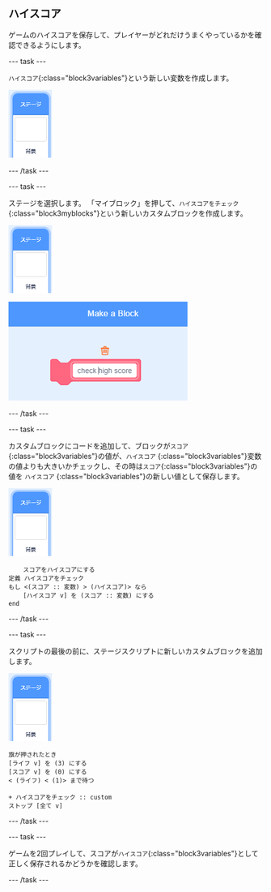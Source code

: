 ## ハイスコア

ゲームのハイスコアを保存して、プレイヤーがどれだけうまくやっているかを確認できるようにします。

\--- task \---

`ハイスコア`{:class="block3variables"}という新しい変数を作成します。

![ステージのスプライト](images/stage-sprite.png)

\--- /task \---

\--- task \---

ステージを選択します。 「マイブロック」を押して、`ハイスコアをチェック`{:class="block3myblocks"}という新しいカスタムブロックを作成します。

![ステージのスプライト](images/stage-sprite.png)

![スクリーンショット](images/dots-custom-1.png)

\--- /task \---

\--- task \---

カスタムブロックにコードを追加して、ブロックが`スコア` {:class="block3variables"}の値が、`ハイスコア` {:class="block3variables"}変数の値よりも大きいかチェックし、その時は`スコア`{:class="block3variables"}の値を `ハイスコア` {:class="block3variables"}の新しい値として保存します。

![ステージのスプライト](images/stage-sprite.png)

```blocks3
    スコアをハイスコアにする
定義 ハイスコアをチェック
もし <(スコア :: 変数) > (ハイスコア)> なら 
    [ハイスコア v] を (スコア :: 変数) にする
end
```

\--- /task \---

\--- task \---

スクリプトの最後の前に、ステージスクリプトに新しいカスタムブロックを追加します。

![ステージのスプライト](images/stage-sprite.png)

```blocks3
旗が押されたとき
[ライフ v] を (3) にする
[スコア v] を (0) にする
< (ライフ) < (1)> まで待つ

+ ハイスコアをチェック :: custom
ストップ [全て v]
```

\--- /task \---

\--- task \---

ゲームを2回プレイして、スコアが`ハイスコア`{:class="block3variables"}として正しく保存されるかどうかを確認します。

\--- /task \---